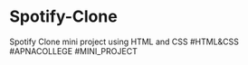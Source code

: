 # Spotify-Clone
Spotify Clone mini project using HTML and CSS 
#HTML&CSS #APNACOLLEGE #MINI_PROJECT
